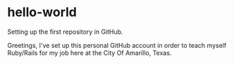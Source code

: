 # hello-world
Setting up the first repository in GitHub.

Greetings,
I've set up this personal GitHub account in order to teach myself Ruby/Rails for my job here at the City Of Amarillo, Texas.
